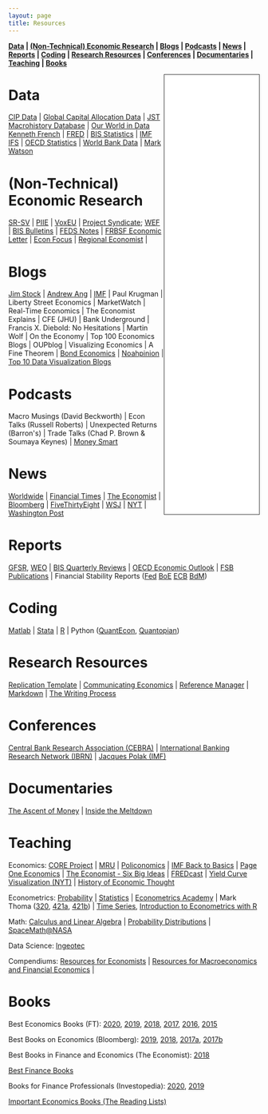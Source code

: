 ```yaml
---
layout: page
title: Resources
---
```


**[Data](#data) &#124; [(Non-Technical) Economic Research](#ecoresearch) &#124; [Blogs](#blogs) &#124; [Podcasts](#podcasts) &#124; [News](#news) &#124; [Reports](#reports) &#124; [Coding](#coding) &#124; [Research Resources](#resources) &#124; [Conferences](#conferences) &#124; [Documentaries](#documentaries) &#124; [Teaching](#econteaching) &#124; [Books](#books)**


<iframe style="border: 1px solid #333333; overflow: hidden; width: 190px; height: 880px;" src="//research.stlouisfed.org/fred-glance-widget.php?series_ids=DGS10,T10Y2Y,VIXCLS,CPIAUCSL,UNRATE,GDPC1,DFEDTARU,BAMLH0A0HYM2,DEXUSEU,DEXMXUS&transformations=lin,lin,lin,lin,lin,lin,lin,pc1,lin,pca" align="right" height="880" width="320" frameborder="0" scrolling="no"></iframe>

# Data <a name="data"></a>
[CIP Data](https://sites.google.com/view/jschreger/CIP) &#124; [Global Capital Allocation Data](https://www.globalcapitalallocation.com/) &#124; [JST Macrohistory Database](http://www.macrohistory.net/data/) &#124; [Our World in Data](https://ourworldindata.org/)
[Kenneth French](https://mba.tuck.dartmouth.edu/pages/faculty/ken.french/data_library.html) &#124; [FRED](https://fred.stlouisfed.org/) &#124; [BIS Statistics](https://www.bis.org/statistics/index.htm) &#124; [IMF IFS](https://data.imf.org/?sk=4c514d48-b6ba-49ed-8ab9-52b0c1a0179b&sId=1409151240976) &#124; [OECD Statistics](https://www.oecd-ilibrary.org/statistics) &#124; [World Bank Data](https://data.worldbank.org/) &#124; [Mark Watson](https://www.princeton.edu/~mwatson/publi.html) <!-- &#124; Serena Ng &#124; Òscar Jordà &#124; -->

# (Non-Technical) Economic Research <a name="ecoresearch"></a>
[SR-SV](http://www.sr-sv.com/) &#124; [PIIE](https://www.piie.com/research/publications) &#124; [VoxEU](https://voxeu.org/) &#124; [Project Syndicate](https://www.project-syndicate.org/); [WEF](https://www.weforum.org/) &#124; [BIS Bulletins](https://www.bis.org/bisbulletins/index.htm) &#124; [FEDS Notes](https://www.federalreserve.gov/econres/notes/feds-notes/default.htm) &#124; [FRBSF Economic Letter](https://www.frbsf.org/economic-research/publications/economic-letter/) &#124; [Econ Focus](https://www.richmondfed.org/publications/research/econ_focus) &#124; [Regional Economist](https://www.stlouisfed.org/publications/regional-economist) &#124; 

# Blogs <a name="blogs"></a>
[Jim Stock](https://www.jimstock.org/) &#124; [Andrew Ang](https://www.blackrock.com/us/individual/biographies/andrew-ang) &#124; 
[IMF](https://blogs.imf.org/) &#124; 
Paul Krugman &#124; Liberty Street Economics &#124; MarketWatch &#124; Real-Time Economics &#124; The Economist Explains &#124; CFE (JHU) &#124; Bank Underground &#124; Francis X. Diebold: No Hesitations &#124; Martin Wolf &#124; On the Economy &#124; Top 100 Economics Blogs &#124; OUPblog &#124; Visualizing Economics &#124; A Fine Theorem &#124; [Bond Economics](http://www.bondeconomics.com/) &#124; [Noahpinion](http://noahpinionblog.blogspot.com/) &#124; [Top 10 Data Visualization Blogs](https://www.tableau.com/learn/articles/best-data-visualization-blogs)


# Podcasts <a name="podcasts"></a>
Macro Musings (David Beckworth) &#124; Econ Talks (Russell Roberts) &#124; Unexpected Returns (Barron's) &#124; Trade Talks (Chad P. Brown & Soumaya Keynes) &#124; [Money Smart](https://www.fdic.gov/consumers/consumer/moneysmart/podcast/index.html)

# News <a name="news"></a>
[Worldwide](http://kiosko.net/) &#124; [Financial Times](https://www.ft.com/) &#124; [The Economist](https://www.economist.com/) &#124; [Bloomberg](https://www.bloomberg.com/) &#124; [FiveThirtyEight](https://fivethirtyeight.com/) &#124; [WSJ](https://www.wsj.com/) &#124; [NYT](https://www.nytimes.com/) &#124; [Washington Post](https://www.washingtonpost.com/)

# Reports <a name="reports"></a>
[GFSR](https://www.imf.org/en/publications/gfsr), [WEO](https://www.imf.org/en/publications/weo) &#124; [BIS Quarterly Reviews](https://www.bis.org/quarterlyreviews/index.htm) &#124; [OECD Economic Outlook](https://www.oecd-ilibrary.org/economics/oecd-economic-outlook/volume-2020/issue-1_0d1d1e2e-en) &#124; [FSB Publications](https://www.fsb.org/publications/key-regular-publications/) &#124; Financial Stability Reports ([Fed](https://www.federalreserve.gov/publications/financial-stability-report.htm) [BoE](https://www.bankofengland.co.uk/financial-stability-report/financial-stability-reports) [ECB](https://www.ecb.europa.eu/pub/financial-stability/fsr/html/index.en.html) [BdM](https://www.banxico.org.mx/publicaciones-y-prensa/reportes-sobre-el-sistema-financiero/reportes-sistema-financiero-s.html))

# Coding <a name="coding"></a>
[Matlab](https://www.mathworks.com/help/index.html) &#124; [Stata](https://stats.idre.ucla.edu/stata/) &#124; [R](https://swirlstats.com/) &#124; Python ([QuantEcon](https://quantecon.org/), [Quantopian](https://www.quantopian.com/))

# Research Resources <a name="resources"></a>
[Replication Template](https://github.com/pavelsolis/Replication-Folder) &#124; [Communicating Economics](www.communicatingeconomics.com) &#124; [Reference Manager](https://researchguides.library.tufts.edu/c.php?g=249269&p=1659288) &#124; [Markdown](https://github.com/adam-p/markdown-here/wiki/Markdown-Cheatsheet) &#124; [The Writing Process](https://owl.purdue.edu/site_map.html)

# Conferences <a name="conferences"></a>
[Central Bank Research Association (CEBRA)](https://cebra.org/) &#124; [International Banking Research Network (IBRN)](https://www.newyorkfed.org/ibrn) &#124; [Jacques Polak (IMF)](https://www.imf.org/external/pubs/ft/staffp/arc/index.asp)

# Documentaries <a name="documentaries"></a>
[The Ascent of Money](https://www.pbs.org/wnet/ascentofmoney/) &#124; [Inside the Meltdown](https://www.pbs.org/wgbh/frontline/film/meltdown/)

# Teaching <a name="econteaching"></a>
Economics: [CORE Project](https://www.core-econ.org/) &#124; [MRU](https://mru.org/) &#124; [Policonomics](https://policonomics.com/) &#124; [IMF Back to Basics](https://www.imf.org/external/pubs/ft/fandd/basics/index.htm) &#124; [Page One Economics](https://www.stlouisfed.org/education/page-one-economics-classroom-edition) &#124; [The Economist - Six Big Ideas](https://www.economist.com/sites/default/files/econbriefs.pdf) &#124; [FREDcast](https://research.stlouisfed.org/useraccount/fredcast/) &#124; [Yield Curve Visualization (NYT)](https://www.nytimes.com/interactive/2015/03/19/upshot/3d-yield-curve-economic-growth.html) &#124; [History of Economic Thought](http://www.hetwebsite.net/het/)

Econometrics: [Probability](https://seeing-theory.brown.edu/) &#124; [Statistics](https://www.statlect.com/fundamentals-of-statistics/) &#124; [Econometrics Academy](https://sites.google.com/site/econometricsacademy/) &#124; Mark Thoma ([320](https://www.youtube.com/playlist?list=PL7vNyVXxvcu-bvpdBR_jExrDl6ESioZ4b), [421a](https://www.youtube.com/playlist?list=PLD15D38DC7AA3B737), [421b](https://www.youtube.com/watch?v=sy3tjVUT5JY&list=PLUTFo-QOO0FJMm6wkflL0hk0Hm2Z3nBva)) &#124; [Time Series](https://www.nber.org/minicourse_2008.html), [Introduction to Econometrics with R](https://www.econometrics-with-r.org/index.html)

Math: [Calculus and Linear Algebra](https://www.youtube.com/channel/UCYO_jab_esuFRV4b17AJtAw/playlists) &#124; [Probability Distributions](http://www.math.wm.edu/~leemis/chart/UDR/UDR.html) &#124; [SpaceMath@NASA](https://spacemath.gsfc.nasa.gov/)

Data Science: [Ingeotec](http://www.ingeotec.mx/)

Compendiums: [Resources for Economists](https://www.aeaweb.org/rfe/) &#124; [Resources for Macroeconomics and Financial Economics](http://www2.econ.iastate.edu/tesfatsi/sources.htm) &#124; 

# Books <a name="books"></a>
Best Economics Books (FT): [2020](https://www.ft.com/content/74448b70-b144-11ea-a4b6-31f1eedf762e), [2019](https://www.ft.com/content/39d5bd82-0bf5-11ea-bb52-34c8d9dc6d84), [2018](https://www.ft.com/content/e600c64a-ee02-11e8-89c8-d36339d835c0), [2017](https://www.ft.com/content/838ecc26-d62c-11e7-8c9a-d9c0a5c8d5c9), [2016](https://www.ft.com/content/315c348e-b819-11e6-ba85-95d1533d9a62), [2015](https://www.ft.com/content/9e1ac550-940b-11e5-b190-291e94b77c8f)

Best Books on Economics (Bloomberg): [2019](https://www.bloomberg.com/features/2019-best-books/), [2018](https://www.bloomberg.com/features/2018-best-books/), [2017a](https://www.bloomberg.com/features/2017-best-books/), [2017b](https://www.bloomberg.com/opinion/articles/2017-12-04/the-best-books-and-research-on-economics-in-2017)

Best Books in Finance and Economics (The Economist): [2018](https://www.economist.com/buttonwoods-notebook/2018/04/25/the-best-books-on-finance-and-economics)

[Best Finance Books](https://fivebooks.com/best-books/finance-andrew-lo/)

Books for Finance Professionals (Investopedia): [2020](https://www.investopedia.com/financial-advisor/must-read-books-for-finance-professionals/), [2019](https://www.investopedia.com/financial-edge/1210/5-must-read-finance-books.aspx)

[Important Economics Books (The Reading Lists)](https://www.thereadinglists.com/the-most-important-economics-books/)
